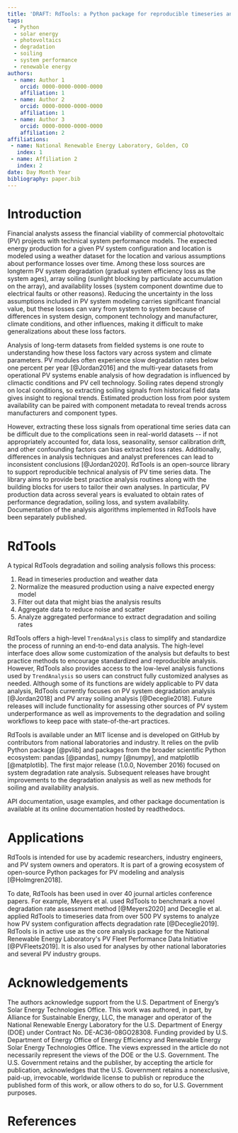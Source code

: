 ```yaml
---
title: 'DRAFT: RdTools: a Python package for reproducible timeseries analysis of photovoltaic systems'
tags:
  - Python
  - solar energy
  - photovoltaics
  - degradation
  - soiling
  - system performance
  - renewable energy
authors:
  - name: Author 1
    orcid: 0000-0000-0000-0000
    affiliation: 1
  - name: Author 2
    orcid: 0000-0000-0000-0000
    affiliation: 1
  - name: Author 3
    orcid: 0000-0000-0000-0000
    affiliation: 2
affiliations:
 - name: National Renewable Energy Laboratory, Golden, CO
   index: 1
 - name: Affiliation 2
   index: 2
date: Day Month Year
bibliography: paper.bib
---
```


# Introduction

Financial analysts assess the financial viability of commercial photovoltaic
(PV) projects with technical system performance models.  The expected energy
production for a given PV system configuration and location is modeled using
a weather dataset for the location and various assumptions about performance
losses over time.  Among these loss sources are longterm PV system degradation
(gradual system efficiency loss as the system ages), array soiling
(sunlight blocking by particulate accumulation on the array), and availability
losses (system component downtime due to electrical faults or other reasons).
Reducing the uncertainty in the loss assumptions included in PV
system modeling carries significant financial value, but these losses can vary
from system to system because of differences in system design, component technology
and manufacturer, climate conditions, and other influences, making it difficult
to make generalizations about these loss factors.

Analysis of long-term datasets from fielded systems is one route to
understanding how these loss factors vary across system and climate parameters. 
PV modules often experience slow degradation rates below one percent per year
[@Jordan2016] and the multi-year datasets from operational PV systems enable
analysis of how degradation is influenced by climactic conditions and PV cell
technology.  Soiling rates depend strongly on local conditions, so extracting
soiling signals from historical field data gives insight to regional trends.
Estimated production loss from poor system availability can be paired with
component metadata to reveal trends across manufacturers and component types.

However, extracting these loss signals from operational time series data can
be difficult due to the complications seen in real-world datasets -- if not
appropriately accounted for, data loss, seasonality, sensor calibration drift,
and other confounding factors can bias extracted loss rates. Additionally,
differences in analysis techniques and analyst preferences can lead
to inconsistent conclusions [@Jordan2020].  RdTools is an open-source library
to support reproducible technical analysis of PV time series data. The library
aims to provide best practice analysis routines along with the building blocks
for users to tailor their own analyses. In particular, PV production data 
across several years is evaluated to obtain rates of performance degradation,
soiling loss, and system availability.  Documentation of the analysis algorithms
implemented in RdTools have been separately published.

# RdTools

A typical RdTools degradation and soiling analysis follows this process:

1) Read in timeseries production and weather data
2) Normalize the measured production using a naive expected energy model
3) Filter out data that might bias the analysis results
4) Aggregate data to reduce noise and scatter
5) Analyze aggregated performance to extract degradation and soiling rates

RdTools offers a high-level `TrendAnalysis` class to simplify and
standardize the process of running an end-to-end data analysis. The high-level
interface does allow some customization of the analysis but defaults to best
practice methods to encourage standardized and reproducible analysis. However,
RdTools also provides access to the low-level analysis functions used by
`TrendAnalysis` so users can construct fully customized analyses as needed.
Although some of its functions are widely applicable to PV data analysis,
RdTools currently focuses on PV system degradation analysis [@Jordan2018] and
PV array soiling analysis [@Deceglie2018].  Future releases will include
functionality for assessing other sources of PV system underperformance as well
as improvements to the degradation and soiling workflows to keep pace with
state-of-the-art practices. 

RdTools is available under an MIT license and is developed on GitHub by
contributors from national laboratories and
industry.  It relies on the pvlib Python package [@pvlib] and packages from the
broader scientific Python ecosystem: pandas [@pandas], numpy [@numpy],
and matplotlib [@matplotlib].  The first major release (1.0.0, November 2016)
focused on system degradation rate analysis.  Subsequent releases have brought
improvements to the degradation analysis as well as new methods for soiling and
availability analysis.

API documentation, usage examples, and other package documentation
is available at its online documentation hosted by readthedocs. 

# Applications

RdTools is intended for use by academic researchers, industry engineers, and
PV system owners and operators.  It is part of a growing ecosystem of 
open-source Python packages for PV modeling and analysis [@Holmgren2018].

To date, RdTools has been used in over 40 journal articles conference
papers.  For example, Meyers et al. used
RdTools to benchmark a novel degradation rate assessment method [@Meyers2020]
and Deceglie et al. applied RdTools to timeseries data from over 500 PV systems
to analyze how PV system configuration affects degradation rate [@Deceglie2019].
RdTools is in active use as the core analysis package for the National
Renewable Energy Laboratory's PV Fleet Performance Data Initiative
[@PVFleets2019].  It is also used for analyses by other national laboratories
and several PV industry groups.  

# Acknowledgements

The authors acknowledge support from the U.S. Department of Energy’s Solar
Energy Technologies Office. This work was authored, in part, by Alliance for
Sustainable Energy, LLC, the manager and operator of the National Renewable 
Energy Laboratory for the U.S. Department of Energy (DOE) under Contract
No. DE-AC36-08GO28308. Funding provided by U.S. Department of Energy Office
of Energy Efficiency and Renewable Energy Solar Energy Technologies Office.
The views expressed in the article do not necessarily represent the views of
the DOE or the U.S. Government. The U.S. Government retains and the publisher,
by accepting the article for publication, acknowledges that the U.S. Government
retains a nonexclusive, paid-up, irrevocable, worldwide license to publish or
reproduce the published form of this work, or allow others to do so, for U.S.
Government purposes. 

# References